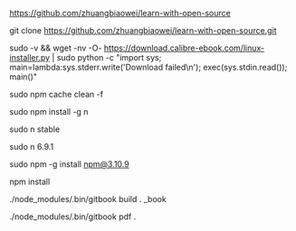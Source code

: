 https://github.com/zhuangbiaowei/learn-with-open-source

git clone https://github.com/zhuangbiaowei/learn-with-open-source.git

sudo -v && wget -nv -O- https://download.calibre-ebook.com/linux-installer.py | sudo python -c "import sys; main=lambda:sys.stderr.write('Download failed\n'); exec(sys.stdin.read()); main()"

sudo npm cache clean -f

sudo npm install -g n

sudo n stable

sudo n 6.9.1

sudo npm -g install npm@3.10.9

npm install

./node_modules/.bin/gitbook build . _book

./node_modules/.bin/gitbook pdf .
